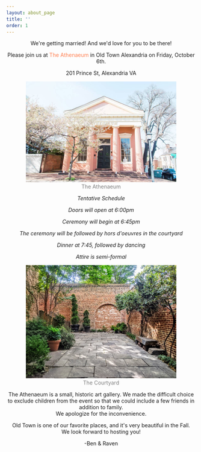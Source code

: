 ```yaml
---
layout: about_page
title: ''
order: 1
---
```


<p align="middle">We're getting married! And we'd love for you to be there!</p>

<p align="middle">Please join us at <span style="color:#FF7F50;">The Athenaeum</span>  in Old Town Alexandria on Friday, October 6th.</p>

<p align="middle">201 Prince St, Alexandria VA</p>

<p align="middle">
  <img src="/photos/TheAthenaeum.jpeg" title="The Athenaeum " width="400" />
<br><span style="color: gray;">The Athenaeum</span> 
</p>

<p align="middle"><i>Tentative Schedule</i></p>

<p align="middle"><i>Doors will open at 6:00pm</i></p>

<p align="middle"><i>Ceremony will begin at 6:45pm</i></p>

<p align="middle"><i>The ceremony will be followed by hors d'oeuvres in the courtyard</i></p>

<p align="middle"><i>Dinner at 7:45, followed by dancing</i></p>

<p align="middle"><i>Attire is semi-formal</i></p>


<p align="middle">
  <img src="/photos/Athenaeum_courtyard.jpg" title="The Athenaeum Courtyard" width="400" />
<br><span style="color: gray;">The Courtyard</span>
</p>

<p align="middle">The Athenaeum is a small, historic art gallery. We made the difficult choice to exclude children from the event so that we could include a few friends in addition to family.<br>We apologize for the inconvenience.</p>

<p align="middle">Old Town is one of our favorite places, and it's very beautiful in the Fall.<br>We look forward to hosting you!</p>

<p align="middle">-Ben & Raven</p>
